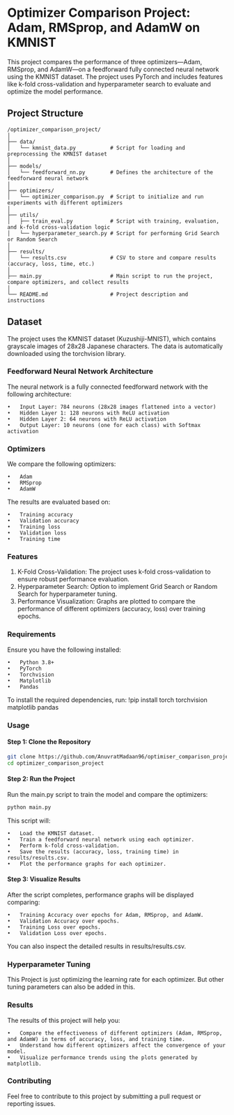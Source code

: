 # Optimizer Comparison Project: Adam, RMSprop, and AdamW on KMNIST

This project compares the performance of three optimizers—Adam, RMSprop, and AdamW—on a feedforward fully connected neural network using the KMNIST dataset. The project uses PyTorch and includes features like k-fold cross-validation and hyperparameter search to evaluate and optimize the model performance.

## Project Structure

```
/optimizer_comparison_project/
│
├── data/
│   └── kmnist_data.py           # Script for loading and preprocessing the KMNIST dataset
│
├── models/
│   └── feedforward_nn.py        # Defines the architecture of the feedforward neural network
│
├── optimizers/
│   └── optimizer_comparison.py  # Script to initialize and run experiments with different optimizers
│
├── utils/
│   ├── train_eval.py            # Script with training, evaluation, and k-fold cross-validation logic
│   └── hyperparameter_search.py # Script for performing Grid Search or Random Search
│
├── results/
│   └── results.csv              # CSV to store and compare results (accuracy, loss, time, etc.)
│
├── main.py                      # Main script to run the project, compare optimizers, and collect results
│
└── README.md                    # Project description and instructions
```

## Dataset
The project uses the KMNIST dataset (Kuzushiji-MNIST), which contains grayscale images of 28x28 Japanese characters. The data is automatically downloaded using the torchvision library.

### Feedforward Neural Network Architecture
The neural network is a fully connected feedforward network with the following architecture:

	•	Input Layer: 784 neurons (28x28 images flattened into a vector)
	•	Hidden Layer 1: 128 neurons with ReLU activation
	•	Hidden Layer 2: 64 neurons with ReLU activation
	•	Output Layer: 10 neurons (one for each class) with Softmax activation

### Optimizers
We compare the following optimizers:

	•	Adam
	•	RMSprop
	•	AdamW

The results are evaluated based on:

	•	Training accuracy
	•	Validation accuracy
	•	Training loss
	•	Validation loss
	•	Training time

### Features
1.	K-Fold Cross-Validation: The project uses k-fold cross-validation to ensure robust performance evaluation.
2.	Hyperparameter Search: Option to implement Grid Search or Random Search for hyperparameter tuning.
3.	Performance Visualization: Graphs are plotted to compare the performance of different optimizers (accuracy, loss) over training epochs.

### Requirements
Ensure you have the following installed:

	•	Python 3.8+
	•	PyTorch
	•	Torchvision
	•	Matplotlib
	•	Pandas

To install the required dependencies, run:
!pip install torch torchvision matplotlib pandas

### Usage

#### Step 1: Clone the Repository

```bash
git clone https://github.com/AnuvratMadaan96/optimiser_comparison_project.git
cd optimizer_comparison_project
```

#### Step 2: Run the Project
Run the main.py script to train the model and compare the optimizers:

```bash
python main.py
```

This script will:

	•	Load the KMNIST dataset.
	•	Train a feedforward neural network using each optimizer.
	•	Perform k-fold cross-validation.
	•	Save the results (accuracy, loss, training time) in results/results.csv.
	•	Plot the performance graphs for each optimizer.
#### Step 3: Visualize Results
After the script completes, performance graphs will be displayed comparing:

	•	Training Accuracy over epochs for Adam, RMSprop, and AdamW.
	•	Validation Accuracy over epochs.
	•	Training Loss over epochs.
	•	Validation Loss over epochs.

You can also inspect the detailed results in results/results.csv.

### Hyperparameter Tuning
This Project is just optimizing the learning rate for each optimizer.
But other tuning parameters can also be added in this.

### Results
The results of this project will help you:

	•	Compare the effectiveness of different optimizers (Adam, RMSprop, and AdamW) in terms of accuracy, loss, and training time.
	•	Understand how different optimizers affect the convergence of your model.
	•	Visualize performance trends using the plots generated by matplotlib.

### Contributing
Feel free to contribute to this project by submitting a pull request or reporting issues.
